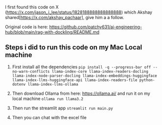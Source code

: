 <!-- Add a disclaimer -->
I first found this code on X (https://x.com/jason_j_lee/status/1828188888888888888) which Akshay shared[https://x.com/akshay_pachaar], give him a a follow.

Original code is here: https://github.com/patchy631/ai-engineering-hub/blob/main/rag-with-dockling/README.md

## Steps i did to run this code on my Mac Local machine

1. First install all the dependencies
`pip install -q --progress-bar off --no-warn-conflicts llama-index-core llama-index-readers-docling llama-index-node-parser-docling llama-index-embeddings-huggingface llama-index-llms-huggingface-api llama-index-readers-file python-dotenv llama-index-llms-ollama`

2. Then download Ollama from here: https://ollama.ai/ and run it on my local machine 
`ollama run llama3.2`

3. Then run the streamlit app
`streamlit run main.py`

4. Then you can chat with the excel file